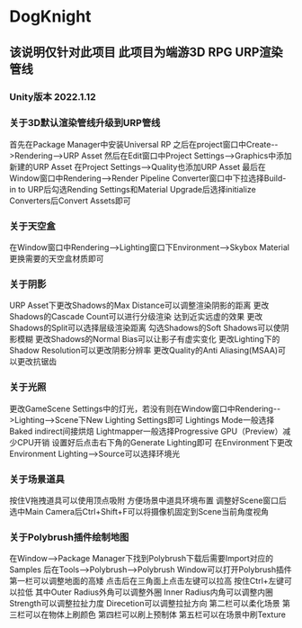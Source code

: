 # DogKnight
## 该说明仅针对此项目 此项目为端游3D RPG URP渲染管线
### Unity版本 2022.1.12  

### 关于3D默认渲染管线升级到URP管线
首先在Package Manager中安装Universal RP 之后在project窗口中Create-->Rendering-->URP Asset 然后在Edit窗口中Project Settings-->Graphics中添加新建的URP Asset 在Project Settings-->Quality也添加URP Asset 最后在Window窗口中Rendering-->Render Pipeline Converter窗口中下拉选择Build-in to URP后勾选Rending Settings和Material Upgrade后选择initialize Converters后Convert Assets即可

### 关于天空盒
在Window窗口中Rendering-->Lighting窗口下Environment-->Skybox Material更换需要的天空盒材质即可

### 关于阴影
URP Asset下更改Shadows的Max Distance可以调整渲染阴影的距离 更改Shadows的Cascade Count可以进行分级渲染 达到近实远虚的效果 更改Shadows的Split可以选择层级渲染距离 勾选Shadows的Soft Shadows可以使阴影模糊 更改Shadows的Normal Bias可以让影子有虚实变化 更改Lighting下的Shadow Resolution可以更改阴影分辨率 更改Quality的Anti Aliasing(MSAA)可以更改抗锯齿

### 关于光照
更改GameScene Settings中的灯光，若没有则在Window窗口中Rendering-->Lighting-->Scene下New Lighting Settings即可 Lightings Mode一般选择Baked indirect间接烘焙 Lightmapper一般选择Progressive GPU（Preview）减少CPU开销 设置好后点击右下角的Generate Lighting即可 在Environment下更改Environment Lighting-->Source可以选择环境光

### 关于场景道具
按住V拖拽道具可以使用顶点吸附 方便场景中道具环境布置 调整好Scene窗口后选中Main Camera后Ctrl+Shift+F可以将摄像机固定到Scene当前角度视角

### 关于Polybrush插件绘制地图
在Window-->Package Manager下找到Polybrush下载后需要Import对应的Samples 后在Tools-->Polybrush-->Polybrush Window可以打开Polybrush插件 第一栏可以调整地面的高矮 点击后在三角面上点击左键可以拉高 按住Ctrl+左键可以拉低 其中Outer Radius外角可以调整外圈 Inner Radius内角可以调整内圈 Strength可以调整拉扯力度 Direcetion可以调整拉扯方向 第二栏可以柔化场景 第三栏可以在物体上刷颜色 第四栏可以刷上预制体 第五栏可以在场景中刷Texture
